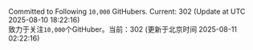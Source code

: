 Committed to Following `10,000` GitHubers. Current: <!-- FOLLOWING_COUNT -->302<!-- FOLLOWING_COUNT --> (Update at UTC <!-- LAST_UPDATED -->2025-08-10 18:22:16<!-- LAST_UPDATED -->)<br>
致力于关注`10,000`个GitHuber。当前：<!-- FOLLOWING_COUNT -->302<!-- FOLLOWING_COUNT --> (更新于北京时间 <!-- LAST_UPDATED_CST -->2025-08-11 02:22:16<!-- LAST_UPDATED_CST -->)
